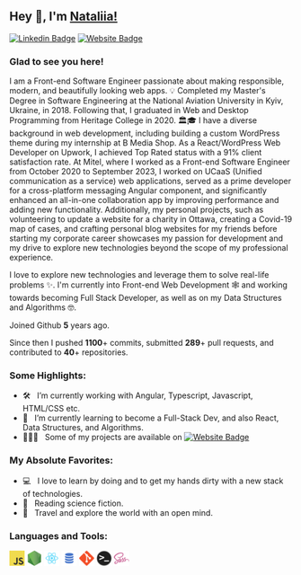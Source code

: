 ## Hey 👋, I'm [Nataliia!](https://github.com/nataliia-reshetnikova/)

[![Linkedin Badge](https://img.shields.io/badge/-LinkedIn-0e76a8?style=flat-square&logo=Linkedin&logoColor=white)](https://linkedin.com/in/nataliiareshetnikova)
[![Website Badge](https://img.shields.io/badge/Website-3b5998?style=flat-square&logo=google-chrome&logoColor=white)](https://nataliiareshetnikova.wordpress.com/)

### Glad to see you here! &nbsp;

I am a Front-end Software Engineer passionate about making responsible, modern, and beautifully looking web apps. 💡 Completed my Master's Degree in Software Engineering at the National Aviation University in Kyiv, Ukraine, in 2018. Following that, I graduated in Web and Desktop Programming from Heritage College in 2020. 🏛️🎓 
I have a diverse background in web development, including building a custom WordPress theme during my internship at B Media Shop. As a React/WordPress Web Developer on Upwork, I achieved Top Rated status with a 91% client satisfaction rate. At Mitel, where I worked as a Front-end Software Engineer from October 2020 to September 2023, I worked on UCaaS (Unified communication as a service) web applications, served as a prime developer for a cross-platform messaging Angular component, and significantly enhanced an all-in-one collaboration app by improving performance and adding new functionality. 
Additionally, my personal projects, such as volunteering to update a website for a charity in Ottawa, creating a Covid-19 map of cases, and crafting personal blog websites for my friends before starting my corporate career showcases my passion for development and my drive to explore new technologies beyond the scope of my professional experience.

I love to explore new technologies and leverage them to solve real-life problems ✨.
I'm currently into Front-end Web Development 🕸️ and working towards becoming Full Stack Developer, as well as on my Data Structures and Algorithms 🤓.

Joined Github **5** years ago.

Since then I pushed **1100**+ commits, submitted **289**+ pull requests,  and contributed to **40**+  repositories.

### Some Highlights:

- 🛠 &nbsp; I’m currently working with Angular, Typescript, Javascript, HTML/CSS etc.
- 🚀 &nbsp; I’m currently learning to become a Full-Stack Dev, and also React, Data Structures, and Algorithms.
- 👨🏻‍💻 &nbsp; Some of my projects are available on [![Website Badge](https://img.shields.io/badge/Website-3b5998?style=flat-square&logo=google-chrome&logoColor=white)](https://nataliiareshetnikova.wordpress.com/)
<!-- - 📝 &nbsp; Checkout my [Resume](https://github.com/iampavangandhi/iampavangandhi/blob/master/resume.pdf).-->

### My Absolute Favorites:

- 💻 &nbsp; I love to learn by doing and to get my hands dirty with a new stack of technologies.
- 📰 &nbsp; Reading science fiction.
- 🍕 &nbsp; Travel and explore the world with an open mind.

### Languages and Tools:

<code><img height="27" src="https://raw.githubusercontent.com/github/explore/80688e429a7d4ef2fca1e82350fe8e3517d3494d/topics/javascript/javascript.png" alt="javascript"></code>
<code><img height="27" src="https://raw.githubusercontent.com/github/explore/80688e429a7d4ef2fca1e82350fe8e3517d3494d/topics/nodejs/nodejs.png" alt="nodejs"></code>
<code><img height="27" src="https://raw.githubusercontent.com/github/explore/80688e429a7d4ef2fca1e82350fe8e3517d3494d/topics/react/react.png" alt="react"></code>
<code><img height="27" src="https://raw.githubusercontent.com/github/explore/80688e429a7d4ef2fca1e82350fe8e3517d3494d/topics/sql/sql.png" alt="sql"></code>
<code><img height="27" src="https://raw.githubusercontent.com/devicons/devicon/master/icons/git/git-original.svg" alt="git"></code>
<code><img height="27" src="https://raw.githubusercontent.com/github/explore/80688e429a7d4ef2fca1e82350fe8e3517d3494d/topics/terminal/terminal.png" alt="terminal"></code>
<code><img height="27" src="https://raw.githubusercontent.com/github/explore/80688e429a7d4ef2fca1e82350fe8e3517d3494d/topics/sass/sass.png" alt="sass"></code>
